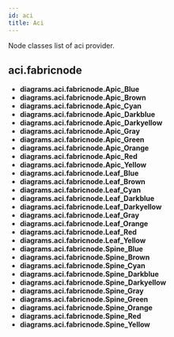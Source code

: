 ```yaml
---
id: aci
title: Aci
---
```


Node classes list of aci provider.

## aci.fabricnode

- **diagrams.aci.fabricnode.Apic_Blue**
- **diagrams.aci.fabricnode.Apic_Brown**
- **diagrams.aci.fabricnode.Apic_Cyan**
- **diagrams.aci.fabricnode.Apic_Darkblue**
- **diagrams.aci.fabricnode.Apic_Darkyellow**
- **diagrams.aci.fabricnode.Apic_Gray**
- **diagrams.aci.fabricnode.Apic_Green**
- **diagrams.aci.fabricnode.Apic_Orange**
- **diagrams.aci.fabricnode.Apic_Red**
- **diagrams.aci.fabricnode.Apic_Yellow**
- **diagrams.aci.fabricnode.Leaf_Blue**
- **diagrams.aci.fabricnode.Leaf_Brown**
- **diagrams.aci.fabricnode.Leaf_Cyan**
- **diagrams.aci.fabricnode.Leaf_Darkblue**
- **diagrams.aci.fabricnode.Leaf_Darkyellow**
- **diagrams.aci.fabricnode.Leaf_Gray**
- **diagrams.aci.fabricnode.Leaf_Orange**
- **diagrams.aci.fabricnode.Leaf_Red**
- **diagrams.aci.fabricnode.Leaf_Yellow**
- **diagrams.aci.fabricnode.Spine_Blue**
- **diagrams.aci.fabricnode.Spine_Brown**
- **diagrams.aci.fabricnode.Spine_Cyan**
- **diagrams.aci.fabricnode.Spine_Darkblue**
- **diagrams.aci.fabricnode.Spine_Darkyellow**
- **diagrams.aci.fabricnode.Spine_Gray**
- **diagrams.aci.fabricnode.Spine_Green**
- **diagrams.aci.fabricnode.Spine_Orange**
- **diagrams.aci.fabricnode.Spine_Red**
- **diagrams.aci.fabricnode.Spine_Yellow**
